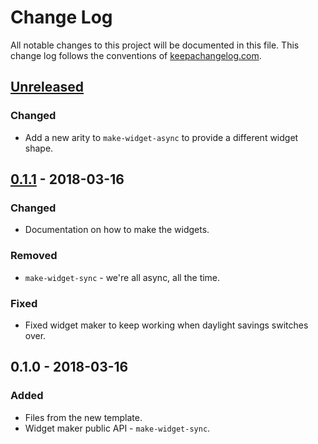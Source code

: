 # Change Log
All notable changes to this project will be documented in this file. This change log follows the conventions of [keepachangelog.com](http://keepachangelog.com/).

## [Unreleased]
### Changed
- Add a new arity to `make-widget-async` to provide a different widget shape.

## [0.1.1] - 2018-03-16
### Changed
- Documentation on how to make the widgets.

### Removed
- `make-widget-sync` - we're all async, all the time.

### Fixed
- Fixed widget maker to keep working when daylight savings switches over.

## 0.1.0 - 2018-03-16
### Added
- Files from the new template.
- Widget maker public API - `make-widget-sync`.

[Unreleased]: https://github.com/your-name/diffusion/compare/0.1.1...HEAD
[0.1.1]: https://github.com/your-name/diffusion/compare/0.1.0...0.1.1
